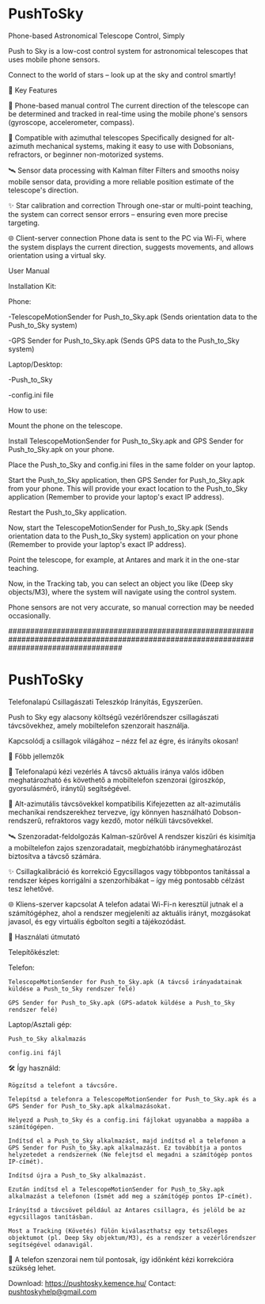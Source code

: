 # PushToSky

Phone-based Astronomical Telescope Control, Simply 

Push to Sky is a low-cost control system for astronomical telescopes that uses mobile phone sensors. 

Connect to the world of stars – look up at the sky and control smartly! 

🌟 Key Features

📱 Phone-based manual control The current direction of the telescope can be determined and tracked in real-time using the mobile phone's sensors (gyroscope, accelerometer, compass). 

🎯 Compatible with azimuthal telescopes Specifically designed for alt-azimuth mechanical systems, making it easy to use with Dobsonians, refractors, or beginner non-motorized systems. 

🛰️ Sensor data processing with Kalman filter Filters and smooths noisy mobile sensor data, providing a more reliable position estimate of the telescope's direction. 

✨ Star calibration and correction Through one-star or multi-point teaching, the system can correct sensor errors – ensuring even more precise targeting. 

🌐 Client-server connection Phone data is sent to the PC via Wi-Fi, where the system displays the current direction, suggests movements, and allows orientation using a virtual sky. 

User Manual 

Installation Kit: 

Phone: 

-TelescopeMotionSender for Push_to_Sky.apk (Sends orientation data to the Push_to_Sky system) 

-GPS Sender for Push_to_Sky.apk (Sends GPS data to the Push_to_Sky system) 

Laptop/Desktop: 

-Push_to_Sky

-config.ini file 

How to use: 

Mount the phone on the telescope. 

Install TelescopeMotionSender for Push_to_Sky.apk and GPS Sender for Push_to_Sky.apk on your phone. 

Place the Push_to_Sky and config.ini files in the same folder on your laptop. 

Start the Push_to_Sky application, then GPS Sender for Push_to_Sky.apk from your phone. This will provide your exact location to the Push_to_Sky application (Remember to provide your laptop's exact IP address). 

Restart the Push_to_Sky application. 

Now, start the TelescopeMotionSender for Push_to_Sky.apk (Sends orientation data to the Push_to_Sky system) application on your phone (Remember to provide your laptop's exact IP address). 

Point the telescope, for example, at Antares and mark it in the one-star teaching. 

Now, in the Tracking tab, you can select an object you like (Deep sky objects/M3), where the system will navigate using the control system. 

Phone sensors are not very accurate, so manual correction may be needed occasionally. 

##########################################################################################################################################
# PushToSky

Telefonalapú Csillagászati Teleszkóp Irányítás, Egyszerűen.

Push to Sky egy alacsony költségű vezérlőrendszer csillagászati távcsövekhez, amely mobiltelefon szenzorait használja.

Kapcsolódj a csillagok világához – nézz fel az égre, és irányíts okosan!

🌟 Főbb jellemzők

📱 Telefonalapú kézi vezérlés
A távcső aktuális iránya valós időben meghatározható és követhető a mobiltelefon szenzorai (giroszkóp, gyorsulásmérő, iránytű) segítségével.

🎯 Alt-azimutális távcsövekkel kompatibilis
Kifejezetten az alt-azimutális mechanikai rendszerekhez tervezve, így könnyen használható Dobson-rendszerű, refraktoros vagy kezdő, motor nélküli távcsövekkel.

🛰️ Szenzoradat-feldolgozás Kalman-szűrővel
A rendszer kiszűri és kisimítja a mobiltelefon zajos szenzoradatait, megbízhatóbb iránymeghatározást biztosítva a távcső számára.

✨ Csillagkalibráció és korrekció
Egycsillagos vagy többpontos tanítással a rendszer képes korrigálni a szenzorhibákat – így még pontosabb célzást tesz lehetővé.

🌐 Kliens-szerver kapcsolat
A telefon adatai Wi-Fi-n keresztül jutnak el a számítógéphez, ahol a rendszer megjeleníti az aktuális irányt, mozgásokat javasol, és egy virtuális égbolton segíti a tájékozódást.

📘 Használati útmutató

Telepítőkészlet:

Telefon:

    TelescopeMotionSender for Push_to_Sky.apk (A távcső irányadatainak küldése a Push_to_Sky rendszer felé)

    GPS Sender for Push_to_Sky.apk (GPS-adatok küldése a Push_to_Sky rendszer felé)

Laptop/Asztali gép:

    Push_to_Sky alkalmazás

    config.ini fájl

🛠️ Így használd:

    Rögzítsd a telefont a távcsőre.

    Telepítsd a telefonra a TelescopeMotionSender for Push_to_Sky.apk és a GPS Sender for Push_to_Sky.apk alkalmazásokat.

    Helyezd a Push_to_Sky és a config.ini fájlokat ugyanabba a mappába a számítógépen.

    Indítsd el a Push_to_Sky alkalmazást, majd indítsd el a telefonon a GPS Sender for Push_to_Sky.apk alkalmazást. Ez továbbítja a pontos helyzetedet a rendszernek (Ne felejtsd el megadni a számítógép pontos IP-címét).

    Indítsd újra a Push_to_Sky alkalmazást.

    Ezután indítsd el a TelescopeMotionSender for Push_to_Sky.apk alkalmazást a telefonon (Ismét add meg a számítógép pontos IP-címét).

    Irányítsd a távcsövet például az Antares csillagra, és jelöld be az egycsillagos tanításban.

    Most a Tracking (Követés) fülön kiválaszthatsz egy tetszőleges objektumot (pl. Deep Sky objektum/M3), és a rendszer a vezérlőrendszer segítségével odanavigál.

📌 A telefon szenzorai nem túl pontosak, így időnként kézi korrekcióra szükség lehet.

Download: https://pushtosky.kemence.hu/
Contact: pushtoskyhelp@gmail.com
